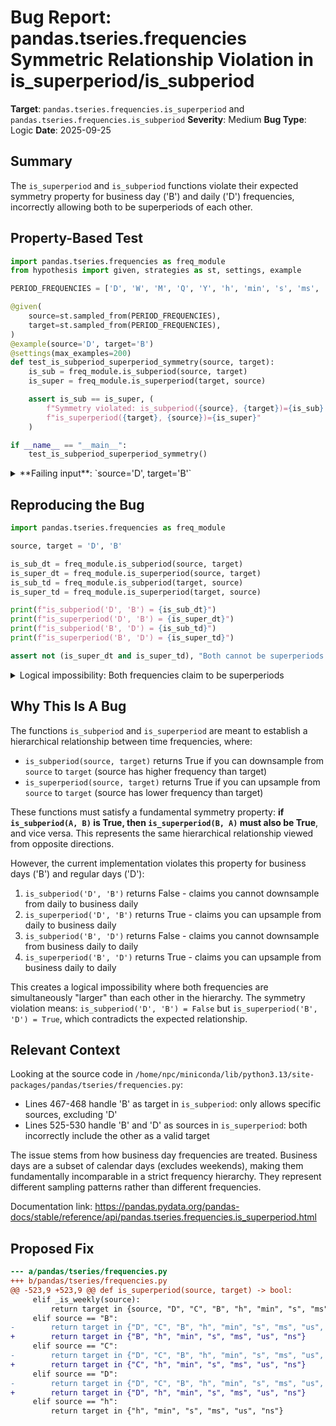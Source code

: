 # Bug Report: pandas.tseries.frequencies Symmetric Relationship Violation in is_superperiod/is_subperiod

**Target**: `pandas.tseries.frequencies.is_superperiod` and `pandas.tseries.frequencies.is_subperiod`
**Severity**: Medium
**Bug Type**: Logic
**Date**: 2025-09-25

## Summary

The `is_superperiod` and `is_subperiod` functions violate their expected symmetry property for business day ('B') and daily ('D') frequencies, incorrectly allowing both to be superperiods of each other.

## Property-Based Test

```python
import pandas.tseries.frequencies as freq_module
from hypothesis import given, strategies as st, settings, example

PERIOD_FREQUENCIES = ['D', 'W', 'M', 'Q', 'Y', 'h', 'min', 's', 'ms', 'B', 'BM', 'BQ', 'BY']

@given(
    source=st.sampled_from(PERIOD_FREQUENCIES),
    target=st.sampled_from(PERIOD_FREQUENCIES),
)
@example(source='D', target='B')
@settings(max_examples=200)
def test_is_subperiod_superperiod_symmetry(source, target):
    is_sub = freq_module.is_subperiod(source, target)
    is_super = freq_module.is_superperiod(target, source)

    assert is_sub == is_super, (
        f"Symmetry violated: is_subperiod({source}, {target})={is_sub} but "
        f"is_superperiod({target}, {source})={is_super}"
    )

if __name__ == "__main__":
    test_is_subperiod_superperiod_symmetry()
```

<details>

<summary>
**Failing input**: `source='D', target='B'`
</summary>
```
Traceback (most recent call last):
  File "/home/npc/pbt/agentic-pbt/worker_/50/hypo.py", line 22, in <module>
    test_is_subperiod_superperiod_symmetry()
    ~~~~~~~~~~~~~~~~~~~~~~~~~~~~~~~~~~~~~~^^
  File "/home/npc/pbt/agentic-pbt/worker_/50/hypo.py", line 7, in test_is_subperiod_superperiod_symmetry
    source=st.sampled_from(PERIOD_FREQUENCIES),
               ^^^
  File "/home/npc/miniconda/lib/python3.13/site-packages/hypothesis/core.py", line 2062, in wrapped_test
    _raise_to_user(errors, state.settings, [], " in explicit examples")
    ~~~~~~~~~~~~~~^^^^^^^^^^^^^^^^^^^^^^^^^^^^^^^^^^^^^^^^^^^^^^^^^^^^^
  File "/home/npc/miniconda/lib/python3.13/site-packages/hypothesis/core.py", line 1613, in _raise_to_user
    raise the_error_hypothesis_found
  File "/home/npc/pbt/agentic-pbt/worker_/50/hypo.py", line 16, in test_is_subperiod_superperiod_symmetry
    assert is_sub == is_super, (
           ^^^^^^^^^^^^^^^^^^
AssertionError: Symmetry violated: is_subperiod(D, B)=False but is_superperiod(B, D)=True
Falsifying explicit example: test_is_subperiod_superperiod_symmetry(
    source='D',
    target='B',
)
```
</details>

## Reproducing the Bug

```python
import pandas.tseries.frequencies as freq_module

source, target = 'D', 'B'

is_sub_dt = freq_module.is_subperiod(source, target)
is_super_dt = freq_module.is_superperiod(source, target)
is_sub_td = freq_module.is_subperiod(target, source)
is_super_td = freq_module.is_superperiod(target, source)

print(f"is_subperiod('D', 'B') = {is_sub_dt}")
print(f"is_superperiod('D', 'B') = {is_super_dt}")
print(f"is_subperiod('B', 'D') = {is_sub_td}")
print(f"is_superperiod('B', 'D') = {is_super_td}")

assert not (is_super_dt and is_super_td), "Both cannot be superperiods of each other!"
```

<details>

<summary>
Logical impossibility: Both frequencies claim to be superperiods
</summary>
```
is_subperiod('D', 'B') = False
is_superperiod('D', 'B') = True
is_subperiod('B', 'D') = False
is_superperiod('B', 'D') = True
Traceback (most recent call last):
  File "/home/npc/pbt/agentic-pbt/worker_/50/repo.py", line 15, in <module>
    assert not (is_super_dt and is_super_td), "Both cannot be superperiods of each other!"
           ^^^^^^^^^^^^^^^^^^^^^^^^^^^^^^^^^
AssertionError: Both cannot be superperiods of each other!
```
</details>

## Why This Is A Bug

The functions `is_subperiod` and `is_superperiod` are meant to establish a hierarchical relationship between time frequencies, where:

- `is_subperiod(source, target)` returns True if you can downsample from `source` to `target` (source has higher frequency than target)
- `is_superperiod(source, target)` returns True if you can upsample from `source` to `target` (source has lower frequency than target)

These functions must satisfy a fundamental symmetry property: **if `is_subperiod(A, B)` is True, then `is_superperiod(B, A)` must also be True**, and vice versa. This represents the same hierarchical relationship viewed from opposite directions.

However, the current implementation violates this property for business days ('B') and regular days ('D'):

1. `is_subperiod('D', 'B')` returns False - claims you cannot downsample from daily to business daily
2. `is_superperiod('D', 'B')` returns True - claims you can upsample from daily to business daily
3. `is_subperiod('B', 'D')` returns False - claims you cannot downsample from business daily to daily
4. `is_superperiod('B', 'D')` returns True - claims you can upsample from business daily to daily

This creates a logical impossibility where both frequencies are simultaneously "larger" than each other in the hierarchy. The symmetry violation means: `is_subperiod('D', 'B') = False` but `is_superperiod('B', 'D') = True`, which contradicts the expected relationship.

## Relevant Context

Looking at the source code in `/home/npc/miniconda/lib/python3.13/site-packages/pandas/tseries/frequencies.py`:

- Lines 467-468 handle 'B' as target in `is_subperiod`: only allows specific sources, excluding 'D'
- Lines 525-530 handle 'B' and 'D' as sources in `is_superperiod`: both incorrectly include the other as a valid target

The issue stems from how business day frequencies are treated. Business days are a subset of calendar days (excludes weekends), making them fundamentally incomparable in a strict frequency hierarchy. They represent different sampling patterns rather than different frequencies.

Documentation link: https://pandas.pydata.org/pandas-docs/stable/reference/api/pandas.tseries.frequencies.is_superperiod.html

## Proposed Fix

```diff
--- a/pandas/tseries/frequencies.py
+++ b/pandas/tseries/frequencies.py
@@ -523,9 +523,9 @@ def is_superperiod(source, target) -> bool:
     elif _is_weekly(source):
         return target in {source, "D", "C", "B", "h", "min", "s", "ms", "us", "ns"}
     elif source == "B":
-        return target in {"D", "C", "B", "h", "min", "s", "ms", "us", "ns"}
+        return target in {"B", "h", "min", "s", "ms", "us", "ns"}
     elif source == "C":
-        return target in {"D", "C", "B", "h", "min", "s", "ms", "us", "ns"}
+        return target in {"C", "h", "min", "s", "ms", "us", "ns"}
     elif source == "D":
-        return target in {"D", "C", "B", "h", "min", "s", "ms", "us", "ns"}
+        return target in {"D", "h", "min", "s", "ms", "us", "ns"}
     elif source == "h":
         return target in {"h", "min", "s", "ms", "us", "ns"}
```